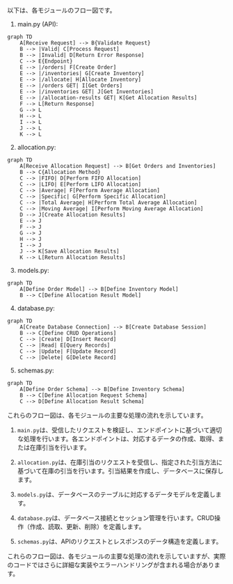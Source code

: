 以下は、各モジュールのフロー図です。

1. main.py (API):
```mermaid
graph TD
    A[Receive Request] --> B{Validate Request}
    B --> |Valid| C[Process Request]
    B --> |Invalid| D[Return Error Response]
    C --> E{Endpoint}
    E --> |/orders| F[Create Order]
    E --> |/inventories| G[Create Inventory]
    E --> |/allocate| H[Allocate Inventory]
    E --> |/orders GET| I[Get Orders]
    E --> |/inventories GET| J[Get Inventories]
    E --> |/allocation-results GET| K[Get Allocation Results]
    F --> L[Return Response]
    G --> L
    H --> L
    I --> L
    J --> L
    K --> L
```

2. allocation.py:
```mermaid
graph TD
    A[Receive Allocation Request] --> B[Get Orders and Inventories]
    B --> C{Allocation Method}
    C --> |FIFO| D[Perform FIFO Allocation]
    C --> |LIFO| E[Perform LIFO Allocation]
    C --> |Average| F[Perform Average Allocation]
    C --> |Specific| G[Perform Specific Allocation]
    C --> |Total Average| H[Perform Total Average Allocation]
    C --> |Moving Average| I[Perform Moving Average Allocation]
    D --> J[Create Allocation Results]
    E --> J
    F --> J
    G --> J
    H --> J
    I --> J
    J --> K[Save Allocation Results]
    K --> L[Return Allocation Results]
```

3. models.py:
```mermaid
graph TD
    A[Define Order Model] --> B[Define Inventory Model]
    B --> C[Define Allocation Result Model]
```

4. database.py:
```mermaid
graph TD
    A[Create Database Connection] --> B[Create Database Session]
    B --> C[Define CRUD Operations]
    C --> |Create| D[Insert Record]
    C --> |Read| E[Query Records]
    C --> |Update| F[Update Record]
    C --> |Delete| G[Delete Record]
```

5. schemas.py:
```mermaid
graph TD
    A[Define Order Schema] --> B[Define Inventory Schema]
    B --> C[Define Allocation Request Schema]
    C --> D[Define Allocation Result Schema]
```

これらのフロー図は、各モジュールの主要な処理の流れを示しています。

1. `main.py`は、受信したリクエストを検証し、エンドポイントに基づいて適切な処理を行います。各エンドポイントは、対応するデータの作成、取得、または在庫引当を行います。

2. `allocation.py`は、在庫引当のリクエストを受信し、指定された引当方法に基づいて在庫の引当を行います。引当結果を作成し、データベースに保存します。

3. `models.py`は、データベースのテーブルに対応するデータモデルを定義します。

4. `database.py`は、データベース接続とセッション管理を行います。CRUD操作（作成、読取、更新、削除）を定義します。

5. `schemas.py`は、APIのリクエストとレスポンスのデータ構造を定義します。

これらのフロー図は、各モジュールの主要な処理の流れを示していますが、実際のコードではさらに詳細な実装やエラーハンドリングが含まれる場合があります。